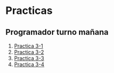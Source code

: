 # Practicas

## Programador turno mañana

1. [Practica 3-1](https://classroom.github.com/a/GOwJ8Pzg)
1. [Practica 3-2](https://classroom.github.com/a/Vr7gDP8M)
1. [Practica 3-3](https://classroom.github.com/a/UwsvCU8U)
1. [Practica 3-4](https://classroom.github.com/a/lHu4YtYe)
